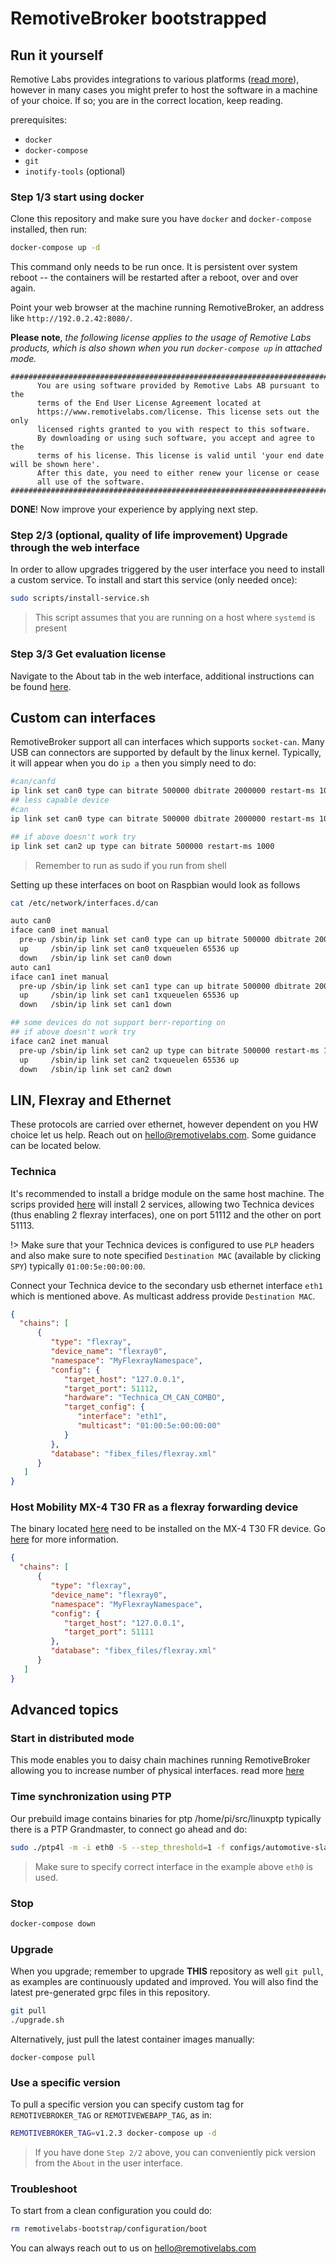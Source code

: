# RemotiveBroker bootstrapped

## Run it yourself

Remotive Labs provides integrations to various platforms ([read more](https://remotivelabs.github.io/)), however in many cases 
you might prefer to host the software in a machine of your choice. If so; you are in the correct location, 
keep reading.

prerequisites:
- `docker` 
- `docker-compose`
- `git` 
- `inotify-tools` (optional)

### Step 1/3 start using docker 

Clone this repository and make sure you have `docker` and `docker-compose`
installed, then run:

```bash
docker-compose up -d
```

This command only needs to be run once. It is persistent over system reboot --
the containers will be restarted after a reboot, over and over again.

Point your web browser at the machine running RemotiveBroker, an address like
`http://192.0.2.42:8080/`. 


**Please note**, *the following license applies to the usage of Remotive Labs products, which is also shown when you run `docker-compose up` in attached mode.*
```
##########################################################################################
      You are using software provided by Remotive Labs AB pursuant to the
      terms of the End User License Agreement located at
      https://www.remotivelabs.com/license. This license sets out the only
      licensed rights granted to you with respect to this software.
      By downloading or using such software, you accept and agree to the
      terms of his license. This license is valid until 'your end date will be shown here'.
      After this date, you need to either renew your license or cease
      all use of the software.
##########################################################################################
```

**DONE**! Now improve your experience by applying next step. 


### Step 2/3 (optional, quality of life improvement) Upgrade through the web interface

In order to allow upgrades triggered by the user interface you need to install a 
custom service. To install and start this service (only needed once):

```bash
sudo scripts/install-service.sh
```

> This script assumes that you are running on a host where `systemd` is present 

### Step 3/3 Get evaluation license

Navigate to the About tab in the web interface, additional instructions can be found [here](https://remotivelabs.github.io).

## Custom can interfaces

RemotiveBroker support all can interfaces which supports `socket-can`. Many USB 
can connectors are supported by default by the linux kernel. Typically, it will appear
when you do `ip a` then you simply need to do:
```bash
#can/canfd
ip link set can0 type can bitrate 500000 dbitrate 2000000 restart-ms 1000 berr-reporting on fd on
## less capable device 
#can
ip link set can0 type can bitrate 500000 dbitrate 2000000 restart-ms 1000 berr-reporting on

## if above doesn't work try
ip link set can2 up type can bitrate 500000 restart-ms 1000
```
> Remember to run as sudo if you run from shell


Setting up these interfaces on boot on Raspbian would look as follows
```bash
cat /etc/network/interfaces.d/can
```

```bash
auto can0
iface can0 inet manual
  pre-up /sbin/ip link set can0 type can up bitrate 500000 dbitrate 2000000 restart-ms 1000 berr-reporting on fd on
  up     /sbin/ip link set can0 txqueuelen 65536 up
  down   /sbin/ip link set can0 down
auto can1
iface can1 inet manual
  pre-up /sbin/ip link set can1 type can up bitrate 500000 dbitrate 2000000 restart-ms 1000 berr-reporting on fd on
  up     /sbin/ip link set can1 txqueuelen 65536 up
  down   /sbin/ip link set can1 down

## some devices do not support berr-reporting on
## if above doesn't work try
iface can2 inet manual
  pre-up /sbin/ip link set can2 up type can bitrate 500000 restart-ms 1000
  up     /sbin/ip link set can2 txqueuelen 65536 up
  down   /sbin/ip link set can2 down
```

## LIN, Flexray and Ethernet

These protocols are carried over ethernet, however dependent on you HW choice let us help. Reach out on [hello@remotivelabs.com](mailto:hello@remotivelabs.com?subject=Help%20with%20setting%20up%20interfaces). 
Some guidance can be located below.

### Technica

It's recommended to install a bridge module on the same host machine. The scrips provided [here](scripts/install-teknika.sh) will install 2 services, allowing two Technica devices (thus enabling 2 flexray interfaces), one on port 51112 and the other on port 51113. 

!> Make sure that your Technica devices is configured to use `PLP` headers and also make sure to note specified `Destination MAC` (available by clicking `SPY`) typically `01:00:5e:00:00:00`. 

Connect your Technica device to the secondary usb ethernet interface `eth1` which is mentioned above. As multicast address provide `Destination MAC`.
```json
{
  "chains": [
      {
         "type": "flexray",
         "device_name": "flexray0",
         "namespace": "MyFlexrayNamespace",
         "config": {
            "target_host": "127.0.0.1",
            "target_port": 51112,
            "hardware": "Technica_CM_CAN_COMBO",
            "target_config": {
               "interface": "eth1",
               "multicast": "01:00:5e:00:00:00"
            }
         },
         "database": "fibex_files/flexray.xml"
      }
   ]
}
```

### Host Mobility MX-4 T30 FR as a flexray forwarding device

The binary located [here](scripts/flexray/flexray2ip.new) need to be installed on the MX-4 T30 FR device. Go [here](scripts/flexray/README.txt) for more information.
```json
{
  "chains": [
      {
         "type": "flexray",
         "device_name": "flexray0",
         "namespace": "MyFlexrayNamespace",
         "config": {
            "target_host": "127.0.0.1",
            "target_port": 51111
         },
         "database": "fibex_files/flexray.xml"
      }
   ]
}
```

## Advanced topics




### Start in distributed mode

This mode enables you to daisy chain machines running RemotiveBroker allowing you to increase number of physical interfaces.
read more [here](configuration_distributed/README.md)

### Time synchronization using PTP

Our prebuild image contains binaries for ptp /home/pi/src/linuxptp typically there is a PTP Grandmaster, to connect go ahead and do:
```bash
sudo ./ptp4l -m -i eth0 -S --step_threshold=1 -f configs/automotive-slave.cfg
```
> Make sure to specify correct interface in the example above `eth0` is used.

### Stop

```bash
docker-compose down
```

### Upgrade

When you upgrade; remember to upgrade **THIS** repository as well `git pull`,
as examples are continuously updated and improved. You will also find the
latest pre-generated grpc files in this repository.

```bash
git pull
./upgrade.sh
```

Alternatively, just pull the latest container images manually:

```base
docker-compose pull
```

### Use a specific version

To pull a specific version you can specify custom tag for `REMOTIVEBROKER_TAG` or
`REMOTIVEWEBAPP_TAG`, as in:

```bash
REMOTIVEBROKER_TAG=v1.2.3 docker-compose up -d
```
> If you have done `Step 2/2` above, you can conveniently pick version from the `About` in the user interface.

### Troubleshoot

To start from a clean configuration you could do:
```bash
rm remotivelabs-bootstrap/configuration/boot
```

You can always reach out to us on [hello@remotivelabs.com](mailto:hello@remotivelabs.com?subject=Hello)
